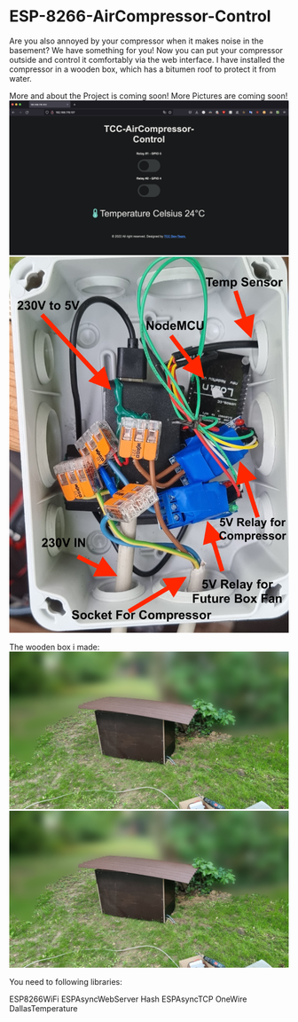 # ESP-8266-AirCompressor-Control

Are you also annoyed by your compressor when it makes noise in the basement?
We have something for you!
Now you can put your compressor outside and control it comfortably via the web interface.
I have installed the compressor in a wooden box, which has a bitumen roof to protect it from water.





More and about the Project is coming soon!
More Pictures are coming soon!
![WebInterface](https://github.com/KatzeMau/ESP-8266-AirCompressor-Control/blob/main/Pictures/WebInterface.png?raw=true)
![Electronics](https://github.com/KatzeMau/ESP-8266-AirCompressor-Control/blob/main/Pictures/Electronics.jpg?raw=true)

The wooden box i made:
![Outdoor1.jpg](https://github.com/KatzeMau/ESP-8266-AirCompressor-Control/blob/main/Pictures/Outdoor1.jpg?raw=true)
![Outdoor2.jpg](https://github.com/KatzeMau/ESP-8266-AirCompressor-Control/blob/main/Pictures/Outdoor1.jpg?raw=true)


You need to following libraries: 

ESP8266WiFi
ESPAsyncWebServer
Hash
ESPAsyncTCP
OneWire
DallasTemperature